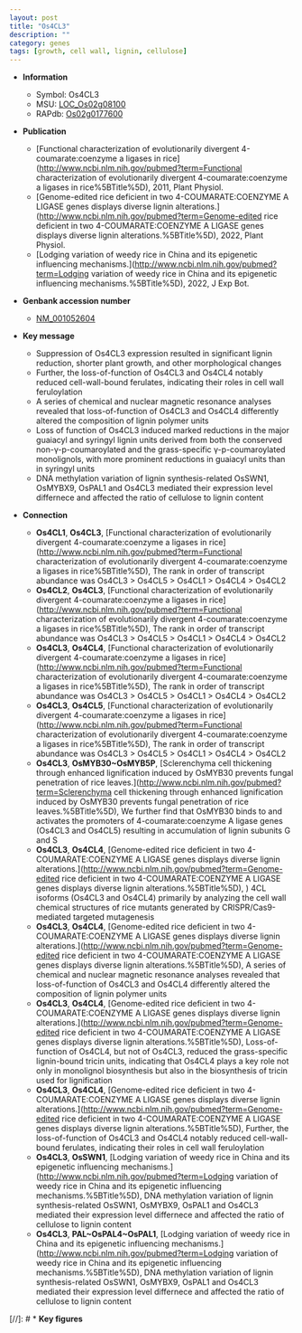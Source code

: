 ```yaml
---
layout: post
title: "Os4CL3"
description: ""
category: genes
tags: [growth, cell wall, lignin, cellulose]
---
```


* **Information**  
    + Symbol: Os4CL3  
    + MSU: [LOC_Os02g08100](http://rice.uga.edu/cgi-bin/ORF_infopage.cgi?orf=LOC_Os02g08100)  
    + RAPdb: [Os02g0177600](http://rapdb.dna.affrc.go.jp/viewer/gbrowse_details/irgsp1?name=Os02g0177600)  

* **Publication**  
    + [Functional characterization of evolutionarily divergent 4-coumarate:coenzyme a ligases in rice](http://www.ncbi.nlm.nih.gov/pubmed?term=Functional characterization of evolutionarily divergent 4-coumarate:coenzyme a ligases in rice%5BTitle%5D), 2011, Plant Physiol.
    + [Genome-edited rice deficient in two 4-COUMARATE:COENZYME A LIGASE genes displays diverse lignin alterations.](http://www.ncbi.nlm.nih.gov/pubmed?term=Genome-edited rice deficient in two 4-COUMARATE:COENZYME A LIGASE genes displays diverse lignin alterations.%5BTitle%5D), 2022, Plant Physiol.
    + [Lodging variation of weedy rice in China and its epigenetic influencing mechanisms.](http://www.ncbi.nlm.nih.gov/pubmed?term=Lodging variation of weedy rice in China and its epigenetic influencing mechanisms.%5BTitle%5D), 2022, J Exp Bot.

* **Genbank accession number**  
    + [NM_001052604](http://www.ncbi.nlm.nih.gov/nuccore/NM_001052604)

* **Key message**  
    + Suppression of Os4CL3 expression resulted in significant lignin reduction, shorter plant growth, and other morphological changes
    + Further, the loss-of-function of Os4CL3 and Os4CL4 notably reduced cell-wall-bound ferulates, indicating their roles in cell wall feruloylation
    + A series of chemical and nuclear magnetic resonance analyses revealed that loss-of-function of Os4CL3 and Os4CL4 differently altered the composition of lignin polymer units
    + Loss of function of Os4CL3 induced marked reductions in the major guaiacyl and syringyl lignin units derived from both the conserved non-γ-p-coumaroylated and the grass-specific γ-p-coumaroylated monolignols, with more prominent reductions in guaiacyl units than in syringyl units
    + DNA methylation variation of lignin synthesis-related OsSWN1, OsMYBX9, OsPAL1 and Os4CL3 mediated their expression level differnece and affected the ratio of cellulose to lignin content

* **Connection**  
    + __Os4CL1__, __Os4CL3__, [Functional characterization of evolutionarily divergent 4-coumarate:coenzyme a ligases in rice](http://www.ncbi.nlm.nih.gov/pubmed?term=Functional characterization of evolutionarily divergent 4-coumarate:coenzyme a ligases in rice%5BTitle%5D), The rank in order of transcript abundance was Os4CL3 > Os4CL5 > Os4CL1 > Os4CL4 > Os4CL2
    + __Os4CL2__, __Os4CL3__, [Functional characterization of evolutionarily divergent 4-coumarate:coenzyme a ligases in rice](http://www.ncbi.nlm.nih.gov/pubmed?term=Functional characterization of evolutionarily divergent 4-coumarate:coenzyme a ligases in rice%5BTitle%5D), The rank in order of transcript abundance was Os4CL3 > Os4CL5 > Os4CL1 > Os4CL4 > Os4CL2
    + __Os4CL3__, __Os4CL4__, [Functional characterization of evolutionarily divergent 4-coumarate:coenzyme a ligases in rice](http://www.ncbi.nlm.nih.gov/pubmed?term=Functional characterization of evolutionarily divergent 4-coumarate:coenzyme a ligases in rice%5BTitle%5D), The rank in order of transcript abundance was Os4CL3 > Os4CL5 > Os4CL1 > Os4CL4 > Os4CL2
    + __Os4CL3__, __Os4CL5__, [Functional characterization of evolutionarily divergent 4-coumarate:coenzyme a ligases in rice](http://www.ncbi.nlm.nih.gov/pubmed?term=Functional characterization of evolutionarily divergent 4-coumarate:coenzyme a ligases in rice%5BTitle%5D), The rank in order of transcript abundance was Os4CL3 > Os4CL5 > Os4CL1 > Os4CL4 > Os4CL2
    + __Os4CL3__, __OsMYB30~OsMYB5P__, [Sclerenchyma cell thickening through enhanced lignification induced by OsMYB30 prevents fungal penetration of rice leaves.](http://www.ncbi.nlm.nih.gov/pubmed?term=Sclerenchyma cell thickening through enhanced lignification induced by OsMYB30 prevents fungal penetration of rice leaves.%5BTitle%5D),  We further find that OsMYB30 binds to and activates the promoters of 4-coumarate:coenzyme A ligase genes (Os4CL3 and Os4CL5) resulting in accumulation of lignin subunits G and S
    + __Os4CL3__, __Os4CL4__, [Genome-edited rice deficient in two 4-COUMARATE:COENZYME A LIGASE genes displays diverse lignin alterations.](http://www.ncbi.nlm.nih.gov/pubmed?term=Genome-edited rice deficient in two 4-COUMARATE:COENZYME A LIGASE genes displays diverse lignin alterations.%5BTitle%5D), ) 4CL isoforms (Os4CL3 and Os4CL4) primarily by analyzing the cell wall chemical structures of rice mutants generated by CRISPR/Cas9-mediated targeted mutagenesis
    + __Os4CL3__, __Os4CL4__, [Genome-edited rice deficient in two 4-COUMARATE:COENZYME A LIGASE genes displays diverse lignin alterations.](http://www.ncbi.nlm.nih.gov/pubmed?term=Genome-edited rice deficient in two 4-COUMARATE:COENZYME A LIGASE genes displays diverse lignin alterations.%5BTitle%5D),  A series of chemical and nuclear magnetic resonance analyses revealed that loss-of-function of Os4CL3 and Os4CL4 differently altered the composition of lignin polymer units
    + __Os4CL3__, __Os4CL4__, [Genome-edited rice deficient in two 4-COUMARATE:COENZYME A LIGASE genes displays diverse lignin alterations.](http://www.ncbi.nlm.nih.gov/pubmed?term=Genome-edited rice deficient in two 4-COUMARATE:COENZYME A LIGASE genes displays diverse lignin alterations.%5BTitle%5D),  Loss-of-function of Os4CL4, but not of Os4CL3, reduced the grass-specific lignin-bound tricin units, indicating that Os4CL4 plays a key role not only in monolignol biosynthesis but also in the biosynthesis of tricin used for lignification
    + __Os4CL3__, __Os4CL4__, [Genome-edited rice deficient in two 4-COUMARATE:COENZYME A LIGASE genes displays diverse lignin alterations.](http://www.ncbi.nlm.nih.gov/pubmed?term=Genome-edited rice deficient in two 4-COUMARATE:COENZYME A LIGASE genes displays diverse lignin alterations.%5BTitle%5D),  Further, the loss-of-function of Os4CL3 and Os4CL4 notably reduced cell-wall-bound ferulates, indicating their roles in cell wall feruloylation
    + __Os4CL3__, __OsSWN1__, [Lodging variation of weedy rice in China and its epigenetic influencing mechanisms.](http://www.ncbi.nlm.nih.gov/pubmed?term=Lodging variation of weedy rice in China and its epigenetic influencing mechanisms.%5BTitle%5D),  DNA methylation variation of lignin synthesis-related OsSWN1, OsMYBX9, OsPAL1 and Os4CL3 mediated their expression level differnece and affected the ratio of cellulose to lignin content
    + __Os4CL3__, __PAL~OsPAL4~OsPAL1__, [Lodging variation of weedy rice in China and its epigenetic influencing mechanisms.](http://www.ncbi.nlm.nih.gov/pubmed?term=Lodging variation of weedy rice in China and its epigenetic influencing mechanisms.%5BTitle%5D),  DNA methylation variation of lignin synthesis-related OsSWN1, OsMYBX9, OsPAL1 and Os4CL3 mediated their expression level differnece and affected the ratio of cellulose to lignin content

[//]: # * **Key figures**  


